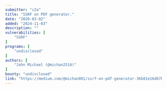 ```yaml
---
submitter: "c2a"
title: "SSRF on PDF generator."
date: "2020-03-02"
added: "2024-11-03"
description: ""
vulnerabilities: [
    "SSRF"
]
programs: [
    "undisclosed"
]
authors: [
    "John Michael (@michan2514)"
]
bounty: "undisclosed"
link: "https://medium.com/@michan001/ssrf-on-pdf-generator-36b81e16d67b"
---
```




